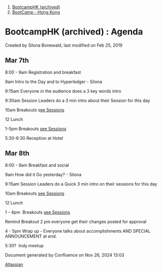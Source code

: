 1. [BootcampHK (archived)](index.html)
2. [BootCamp - Hong Kong](BootCamp---Hong-Kong_23102870.html)

# BootcampHK (archived) : Agenda

Created by Silona Bonewald, last modified on Feb 25, 2019

## Mar 7th

8:00 - 9am Registration and breakfast

9am Intro to the Day and to Hyperledger - Silona

9:15am Everyone in the audience does a 3 key words intro

9:30am Session Leaders do a 3 min intro about their Session for this day

10am Breakouts s[ee Sessions](Sessions_23102905.html)

12 Lunch

1-5pm Breakouts [see Sessions](Sessions_23102905.html)

5:30-6:30 Reception at Hotel

## Mar 8th

8:00 - 9am Breakfast and social

9am How did it Go yesterday? - Silona

9:15am Session Leaders do a Quick 3 min intro on their sessions for this day

10am Breakouts [see Sessions](Sessions_23102905.html)

12 Lunch

1 - 4pm  Breakouts [see Sessions](Sessions_23102905.html)

Remind Breakout 2 pm everyone get their changes posted for approval

4 - 5pm Wrap up - Everyone talks about accomplishments AND SPECIAL ANNOUNCEMENT at end.

5:30?  Indy meetup

Document generated by Confluence on Nov 26, 2024 13:03

[Atlassian](http://www.atlassian.com/)
